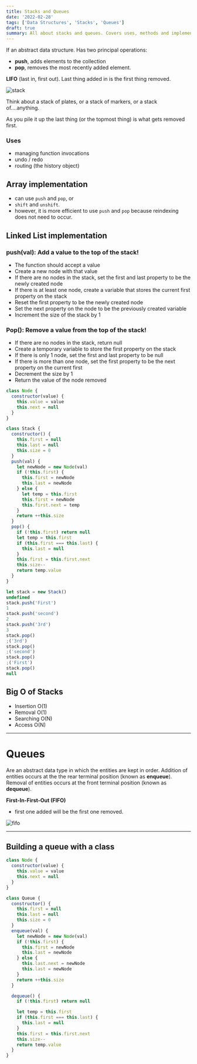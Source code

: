 ```yaml
---
title: Stacks and Queues
date: '2022-02-28'
tags: ['Data Structures', 'Stacks', 'Queues']
draft: true
summary: All about stacks and queues. Covers uses, methods and implementations.
---
```


If an abstract data structure. Has two principal operations:

- **push**, adds elements to the collection
- **pop**, removes the most recently added element.

**LIFO** (last in, first out). Last thing added in is the first thing removed.

![stack](https://camo.githubusercontent.com/7163784baed9e988949a1dfbf1e749eac91ea38cd1f738ec5094469f22242675/68747470733a2f2f75706c6f61642e77696b696d656469612e6f72672f77696b6970656469612f636f6d6d6f6e732f622f62342f4c69666f5f737461636b2e706e67)

Think about a stack of plates, or a stack of markers, or a stack of....anything.

As you pile it up the last thing (or the topmost thing) is what gets removed first.

### Uses

- managing function invocations
- undo / redo
- routing (the history object)

## Array implementation

- can use `push` and `pop`, or
- `shift` and `unshift`.
- however, it is more efficient to use `push` and `pop` because reindexing does not need to occur.

## Linked List implementation

### push(val): Add a value to the top of the stack!

- The function should accept a value
- Create a new node with that value
- If there are no nodes in the stack, set the first and last property to be the newly created node
- If there is at least one node, create a variable that stores the current first property on the stack
- Reset the first property to be the newly created node
- Set the next property on the node to be the previously created variable
- Increment the size of the stack by 1

### Pop(): Remove a value from the top of the stack!

- If there are no nodes in the stack, return null
- Create a temporary variable to store the first property on the stack
- If there is only 1 node, set the first and last property to be null
- If there is more than one node, set the first property to be the next property on the current first
- Decrement the size by 1
- Return the value of the node removed

```js
class Node {
  constructor(value) {
    this.value = value
    this.next = null
  }
}

class Stack {
  constructor() {
    this.first = null
    this.last = null
    this.size = 0
  }
  push(val) {
    let newNode = new Node(val)
    if (!this.first) {
      this.first = newNode
      this.last = newNode
    } else {
      let temp = this.first
      this.first = newNode
      this.first.next = temp
    }
    return ++this.size
  }
  pop() {
    if (!this.first) return null
    let temp = this.first
    if (this.first === this.last) {
      this.last = null
    }
    this.first = this.first.next
    this.size--
    return temp.value
  }
}

let stack = new Stack()
undefined
stack.push('First')
1
stack.push('second')
2
stack.push('3rd')
3
stack.pop()
;('3rd')
stack.pop()
;('second')
stack.pop()
;('First')
stack.pop()
null
```

## Big O of Stacks

- Insertion O(1)
- Removal O(1)
- Searching O(N)
- Access O(N)

---

# Queues

Are an abstract data type in which the entities are kept in order. Addition of entities occurs at the the rear terminal position (known as **enqueue**). Removal of entities occurs at the front terminal position (known as **dequeue**).

**First-In-First-Out (FIFO)**

- first one added will be the first one removed.

![fifo](https://camo.githubusercontent.com/a98486bae83b4a5c7efcc361d1b1440d471c4d0f874b014aab59a7374b0fddf9/68747470733a2f2f75706c6f61642e77696b696d656469612e6f72672f77696b6970656469612f636f6d6d6f6e732f352f35322f446174615f51756575652e737667)

---

## Building a queue with a class

```js
class Node {
  constructor(value) {
    this.value = value
    this.next = null
  }
}

class Queue {
  constructor() {
    this.first = null
    this.last = null
    this.size = 0
  }
  enqueue(val) {
    let newNode = new Node(val)
    if (!this.first) {
      this.first = newNode
      this.last = newNode
    } else {
      this.last.next = newNode
      this.last = newNode
    }
    return ++this.size
  }

  dequeue() {
    if (!this.first) return null

    let temp = this.first
    if (this.first === this.last) {
      this.last = null
    }
    this.first = this.first.next
    this.size--
    return temp.value
  }
}
```

